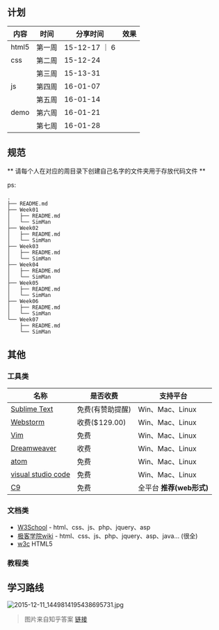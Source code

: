
## 计划

内容 | 时间 |  分享时间 | 效果
------------ | ------------- | ------- | ------
html5 | 第一周 | 15-12-17 ｜ 6
css   | 第二周 | 15-12-24
      | 第三周 | 15-13-31
js    | 第四周 | 16-01-07
	  | 第五周 | 16-01-14
demo  | 第六周 | 16-01-21
	  | 第七周 | 16-01-28
	  
	  
	  
## 规范

** 请每个人在对应的周目录下创建自己名字的文件夹用于存放代码文件 **

ps:

```
.
├── README.md
├── Week01
│   ├── README.md
│   └── SimMan
├── Week02
│   ├── README.md
│   └── SimMan
├── Week03
│   ├── README.md
│   └── SimMan
├── Week04
│   ├── README.md
│   └── SimMan
├── Week05
│   ├── README.md
│   └── SimMan
├── Week06
│   ├── README.md
│   └── SimMan
└── Week07
    ├── README.md
    └── SimMan
```
	  

## 其他

### 工具类

名称 | 是否收费 |  支持平台 | 
------------ | ------------- | -------
[Sublime Text](http://www.sublimetext.com/3) | 免费(有赞助提醒) | Win、Mac、Linux
[Webstorm](https://www.jetbrains.com/webstorm/) | 收费($ 129.00) | Win、Mac、Linux
[Vim](http://www.vim.org/download.php)| 免费 | Win、Mac、Linux
[Dreamweaver](http://www.adobe.com/products/dreamweaver.html) | 收费 | Win、Mac、Linux
[atom](https://atom.io/) | 免费 | Win、Mac、Linux
[visual studio code](https://code.visualstudio.com/) | 免费 | Win、Mac、Linux
[C9](https://c9.io/) | 免费 | 全平台 **推荐(web形式)**

### 文档类

- [W3School](http://www.w3school.com.cn/) - html、css、js、php、jquery、asp
- [极客学院wiki](http://wiki.jikexueyuan.com/) - html、css、js、php、jquery、asp、java... (很全)
- [w3c](http://www.w3.org/html/ig/zh/wiki/HTML5) HTML5

### 教程类


## 学习路线
![2015-12-11_1449814195438695731.jpg](http://p.simman.cc/2015-12-11_1449814195438695731.jpg)

> 图片来自知乎答案 [链接](http://www.zhihu.com/question/30180100/answer/56554580?utm_campaign=webshare&amp;utm_source=weibo&amp;utm_medium=zhihu)

